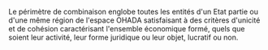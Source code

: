 Le périmètre de combinaison englobe toutes les entités d'un Etat partie ou d'une même région de l'espace OHADA
satisfaisant à des critères d'unicité et de cohésion caractérisant l'ensemble économique formé, quels que soient
leur activité, leur forme juridique ou leur objet, lucratif ou non.